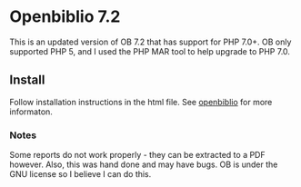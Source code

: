 # Openbiblio 7.2
This is an updated version of OB 7.2 that has support for PHP 7.0+. OB only supported PHP 5, and I used the PHP MAR tool to help upgrade to PHP 7.0.

## Install
Follow installation instructions in the html file. See [openbiblio](http://obiblio.sourceforge.net/) for more informaton.

### Notes
Some reports do not work properly - they can be extracted to a PDF however. Also, this was hand done and may have bugs. OB is under the GNU license so I believe I can do this. 